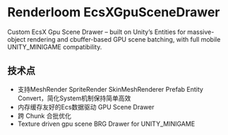# Renderloom EcsXGpuSceneDrawer

Custom EcsX Gpu Scene Drawer – built on Unity’s Entities for massive-object rendering and cbuffer-based GPU scene batching, with full mobile UNITY_MINIGAME compatibility.
## 技术点
- 支持MeshRender SpriteRender SkinMeshRenderer Prefab Entity Convert，简化System机制保持简单高效
- 内存缓存友好的Ecs数据驱动 GPU Scene Drawer
- 跨 Chunk 合批优化
- Texture driven gpu scene BRG Drawer for UNITY_MINIGAME

